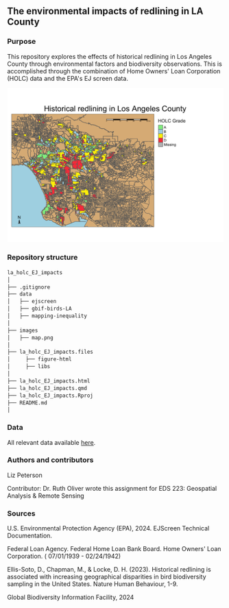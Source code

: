## The environmental impacts of redlining in LA County

### Purpose

This repository explores the effects of historical redlining in Los Angeles County through environmental factors and biodiversity observations. This is accomplished through the combination of Home Owners' Loan Corporation (HOLC) data and the EPA's EJ screen data.

![LA Holc Grades Map](images/map.png)

### Repository structure

```bash
la_holc_EJ_impacts
│
├── .gitignore 
├── data                        
│   ├── ejscreen
│   ├── gbif-birds-LA
│   ├── mapping-inequality
│ 
├── images                      
│   ├── map.png
│
├── la_holc_EJ_impacts.files
│     ├── figure-html
│     ├── libs
│
├── la_holc_EJ_impacts.html
├── la_holc_EJ_impacts.qmd
├── la_holc_EJ_impacts.Rproj
├── README.md  
│
```

### Data

All relevant data available [here](https://drive.google.com/file/d/14CauXFZkVh_6z2Euq0m1Sq1kHQ31fiMk/view?usp=drive_link).

### Authors and contributors

Liz Peterson

Contributor: Dr. Ruth Oliver wrote this assignment for EDS 223: Geospatial Analysis & Remote Sensing

### Sources

U.S. Environmental Protection Agency (EPA), 2024. EJScreen Technical Documentation.

Federal Loan Agency. Federal Home Loan Bank Board. Home Owners' Loan Corporation. ( 07/01/1939 - 02/24/1942)

Ellis-Soto, D., Chapman, M., & Locke, D. H. (2023). Historical redlining is associated with increasing geographical disparities in bird biodiversity sampling in the United States. Nature Human Behaviour, 1-9.

Global Biodiversity Information Facility, 2024

